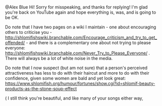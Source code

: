 @Alex Blue  Hi! Sorry for misspeaking, and thanks for replying! I'm glad you're back on YouTube again and hope everything is, was, and is going to be OK.

Do note that I have two pages on a wiki I maintain  - one about encouraging others to criticise you - http://shlomifishswiki.branchable.com/Encourage_criticism_and_try_to_get_offended/ - and there is a complementary one about not trying to please everyone: http://shlomifishswiki.branchable.com/Never_Try_to_Please_Everyone/ . There will always be a lot of white noise in the media.

Do note that I now suspect (but am not sure) that a person's perceived attractiveness has less to do with their haircut and more to do with their confidence, given some women are bald and yet look great: https://www.shlomifish.org/humour/fortunes/show.cgi?id=shlomif-beauty-products-as-the-stone-soup-effect

( I still think you're beautiful, and like many  of your songs either way,
